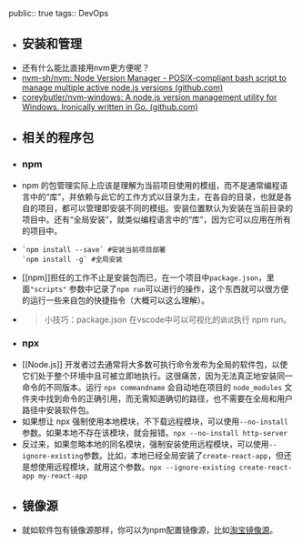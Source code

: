 public:: true
tags:: DevOps

- ## 安装和管理
- 还有什么能比直接用nvm更方便呢？
- [nvm-sh/nvm: Node Version Manager - POSIX-compliant bash script to manage multiple active node.js versions (github.com)](https://github.com/nvm-sh/nvm)
- [coreybutler/nvm-windows: A node.js version management utility for Windows. Ironically written in Go. (github.com)](https://github.com/coreybutler/nvm-windows)
- ## 相关的程序包
- ### npm
- npm 的包管理实际上应该是理解为当前项目使用的模组，而不是通常编程语言中的“库”，并依赖与此它的工作方式以目录为主，在各自的目录，也就是各自的项目，都可以管理即安装不同的模组。安装位置默认为安装在当前目录的项目中。还有“全局安装”，就类似编程语言中的“库”，因为它可以应用在所有的项目中。
- ```shell
  `npm install --save` #安装当前项目部署
  `npm install -g` #全局安装
  ```
- [[npm]]担任的工作不止是安装包而已，在一个项目中`package.json`，里面`"scripts"` 参数中记录了`npm run`可以进行的操作，这个东西就可以很方便的运行一些来自包的快捷指令（大概可以这么理解）。
- > 小技巧：package.json 在vscode中可以可视化的`调试`执行 npm run。
- ### npx
- [[Node.js]] 开发者过去通常将大多数可执行命令发布为全局的软件包，以使它们处于整个环境中且可被立即地执行。这很痛苦，因为无法真正地安装同一命令的不同版本。运行 `npx commandname` 会自动地在项目的 `node_modules` 文件夹中找到命令的正确引用，而无需知道确切的路径，也不需要在全局和用户路径中安装软件包。
- 如果想让 npx 强制使用本地模块，不下载远程模块，可以使用`--no-install`参数。如果本地不存在该模块，就会报错。`npx --no-install http-server`
- 反过来，如果忽略本地的同名模块，强制安装使用远程模块，可以使用`--ignore-existing`参数。比如，本地已经全局安装了`create-react-app`，但还是想使用远程模块，就用这个参数。`npx --ignore-existing create-react-app my-react-app`
- ## 镜像源
- 就如软件包有镜像源那样，你可以为npm配置镜像源，比如[淘宝镜像源](https://npmmirror.com/)。